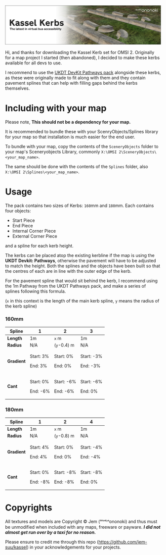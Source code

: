 ![image](header.png)

Hi, and thanks for downloading the Kassel Kerb set for OMSI 2. Originally for a map project I started (then abandoned), I decided to make these kerbs available for all devs to use.

I recommend to use the [UKDT DevKit Pathways pack](https://fellowsfilm.com/downloads/ukdt-devkit-vol-1-pathways.1578/) alongside these kerbs, as these were originally made to fit along with them and they contain pavement splines that can help with filling gaps behind the kerbs themselves.

# Including with your map

Please note, **This should not be a dependency for your map.**

It is recommended to bundle these with your ScenryObjects/Splines library for your map so that installation is much easier for the end user.

To bundle with your map, copy the contents of the `SceneryObjects` folder to your map's Sceneryobjects Library, commonly
```X:\OMSI 2\SceneryObjects\<your_map_name>```.

The same should be done with the contents of the `Splines` folder, also
```X:\OMSI 2\Splines\<your_map_name>```.

# Usage

The pack contains two sizes of Kerbs: `160`mm and `180`mm. Each contains four objects:

- Start Piece
- End Piece
- Internal Corner Piece
- External Corner Piece

and a spline for each kerb height.

The kerbs can be placed atop the existing kerbline if the map is using the **UKDT Devkit: Pathways**, otherwise the pavement will have to be adjusted to match the height. Both the splines and the objects have been built so that the centres of each are in line with the outer edge of the kerb.

For the pavement spline that would sit behind the kerb, I recommend using the 1m Pathway from the UKDT Pathways pack, and make a series of splines following this formula.

(`x` in this context is the length of the main kerb spline, `y` means the radius of the kerb spline)

### 160mm

Spline | 1 | 2 | 3
-- | -- | -- | --
**Length** | 1m | `x` m | 1m 
**Radius** | N/A | (`y`-0.4) m | N/A 
**Gradient** | <p>Start: 3%</p><p>End: 3%</p> | <p>Start: 0%</p><p>End: 0%</p> | <p>Start: -3%</p><p>End: -3%</p> 
**Cant** | <p>Start: 0%</p><p>End: -6%</p> | <p>Start: -6%</p><p>End: -6%</p> | <p>Start: -6%</p><p>End: 0%</p> 

### 180mm

Spline | 1 | 2 | 4
-- | -- | -- | --
**Length** | 1m | `x` m | 1m 
**Radius** | N/A | (`y`-0.8) m | N/A 
**Gradient** | <p>Start: 4%</p><p>End: 4%</p> | <p>Start: 0%</p><p>End: 0%</p> | <p>Start: -4%</p><p>End: -4%</p> 
**Cant** | <p>Start: 0%</p><p>End: -8%</p> | <p>Start: -8%</p><p>End: -8%</p> | <p>Start: -8%</p><p>End: 0%</p> 

# Copyrights

All textures and models are Copyright © Jem (ˢᵗᵘᵈᶦᵒononoki) and thus must be unmodified when included with any maps, freeware or payware. ***I did not almost get run over by a taxi for no reason.***

Please ensure to credit me through this repo (https://github.com/jem-suu/kassel) in your acknowledgements for your projects.
